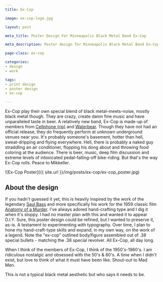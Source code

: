 ```yaml
---
title: Ex-Cop

image: ex-cop-logo.jpg

layout: post

meta_title: Poster Design For Minneapolis Black Metal Band Ex-Cop

meta_description: Poster design for Minneapolis Black Metal Band Ex-Cop - new to the music scene but play frequently at an unknown club near you.

page-class: ex-cop

categories: 
- design
- work

tags:
- print design
- poster design
- ex-cop

---
```


Ex-Cop play their own special blend of black metal-meets-noise, mostly black metal though. They are crazy, create damn fine music and have unparalleled taste in beer. A relatively new band, Ex-Cop is made-up of members from <a href="http://www.myspace.com/cellphonenoise" title="Cellphone Music" class="external">Cellphone (rip)</a> and <a href="http://www.myspace.com/1waterbear2" title="Waterbear Music" class="external">Waterbear</a>. Though they have not had an official release, they do frequently perform at unknown underground venues near you. It's probably someone's basement, hotter than hell, sweat-dripping and flying everywhere. Hell, there is probably a naked guy straddling an air conditioner, flopping his dong about and throwing food coloring at the audience. There is beer, music, deep film discussion and extreme levels of intoxicated pedal-falling-off bike-riding. But that's the way Ex-Cop rolls. Peace to Mikkeller. 

![Ex-Cop Poster]({{ site.url }}/img/posts/ex-cop/ex-cop_poster.jpg)

## About the design
If you hadn't guessed it yet, this is heavily inspired by the work of the legendary <a href="http://en.wikipedia.org/wiki/Saul_Bass" title="Saul Bass" class="external">Saul Bass</a> and more specifically his work for the 1959 classic film <a href="http://en.wikipedia.org/wiki/Anatomy_of_a_Murder" title="Anatomy of a Murder" class="external">Anatomy of a Murder</a>. I've always adored hand-crafting type and I dig it when it's sloppy. I had no master plan with this and wanted it to appear D.I.Y. Sure, this poster design could be refined, but I wanted to preserve it, as-is. A testament to experimenting with typography. Over time, I plan to hone my hand-craft-type skills and expand, in my own way, on the work of a legend. Note the "ex-cop" outlined body/figure assembled out of .38 special bullets - matching the .38 special revolver. All Ex-Cop, all day long.

When I think of the members of Ex-Cop, I think of the 1950's-1960's. I am ridiculous nostalgic and obsessed with the 50's & 60's. A time when I didn't exist, but love to think of what it must have been like. Shout-out to Mad Men.

This is not a typical black metal aesthetic but who says it needs to be.
